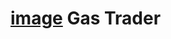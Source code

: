 # [image](https://github.com/gastrader/gastrader/assets/37260212/5b3c8ea1-6878-4668-8a0b-5956d2b8c831) Gas Trader

<!--
**gastrader/gastrader** is a ✨ _special_ ✨ repository because its `README.md` (this file) appears on your GitHub profile.

Here are some ideas to get you started:

- 🔭 I’m currently working on ...
- 🌱 I’m currently learning ...
- 👯 I’m looking to collaborate on ...
- 🤔 I’m looking for help with ...
- 💬 Ask me about ...
- 📫 How to reach me: ...
- 😄 Pronouns: ...
- ⚡ Fun fact: ...
-->

